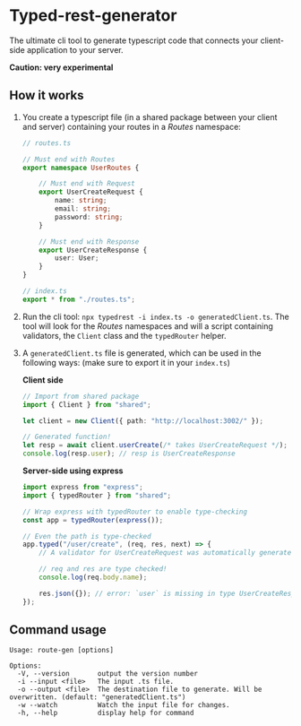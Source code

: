 # Typed-rest-generator

The ultimate cli tool to generate typescript code that connects your client-side application to your server.

**Caution: very experimental**

## How it works

1. You create a typescript file (in a shared package between your client and server) containing your routes in a _Routes_ namespace:

    ```ts
    // routes.ts

    // Must end with Routes
    export namespace UserRoutes {

        // Must end with Request
        export UserCreateRequest {
            name: string;
            email: string;
            password: string;
        }

        // Must end with Response
        export UserCreateResponse {
            user: User;
        }
    }
    ```

    ```ts
    // index.ts
    export * from "./routes.ts";
    ```

2. Run the cli tool: `npx typedrest -i index.ts -o generatedClient.ts`. The tool will look for the _Routes_ namespaces and will a script containing validators, the `Client` class and the `typedRouter` helper.
3. A `generatedClient.ts` file is generated, which can be used in the following ways: (make sure to export it in your `index.ts`)

    **Client side**

    ```ts
    // Import from shared package
    import { Client } from "shared";

    let client = new Client({ path: "http://localhost:3002/" });

    // Generated function!
    let resp = await client.userCreate(/* takes UserCreateRequest */);
    console.log(resp.user); // resp is UserCreateResponse
    ```

    **Server-side using express**

    ```ts
    import express from "express";
    import { typedRouter } from "shared";

    // Wrap express with typedRouter to enable type-checking
    const app = typedRouter(express());

    // Even the path is type-checked
    app.typed("/user/create", (req, res, next) => {
        // A validator for UserCreateRequest was automatically generated and tested on req.body.

        // req and res are type checked!
        console.log(req.body.name);

        res.json({}); // error: `user` is missing in type UserCreateResponse
    });
    ```

## Command usage

```
Usage: route-gen [options]

Options:
  -V, --version       output the version number
  -i --input <file>   The input .ts file.
  -o --output <file>  The destination file to generate. Will be overwritten. (default: "generatedClient.ts")
  -w --watch          Watch the input file for changes.
  -h, --help          display help for command
```
